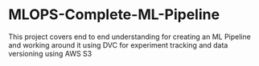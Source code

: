# MLOPS-Complete-ML-Pipeline
This project covers end to end understanding for creating an ML Pipeline and working around it using DVC for experiment tracking and data versioning using AWS S3 
